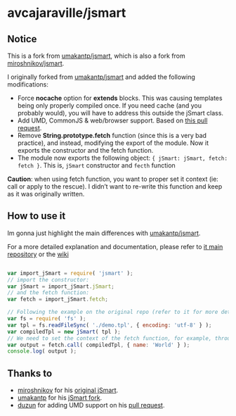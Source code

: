 # avcajaraville/jsmart

## Notice

This is a fork from [umakantp/jsmart](https://github.com/umakantp/jsmart), which is also a fork from [miroshnikov/jsmart](https://github.com/miroshnikov/jsmart).

I originally forked from [umakantp/jsmart](https://github.com/umakantp/jsmart) and added the following modifications:

- Force **nocache** option for **extends** blocks. This was causing templates being only properly compiled once. If you need cache (and you probably would), you will have to address this outside the jSmart class.
- Add UMD, CommonJS & web/browser support. Based on [this pull request](https://github.com/umakantp/jsmart/pull/14).
- Remove **String.prototype.fetch** function (since this is a very bad practice), and instead, modifying the export of the module. Now it exports the constructor and the fetch function.
- The module now exports the following object: `{ jSmart: jSmart, fetch: fetch }`. This is, `jSmart` constructor and `fecth` function


**Caution**: when using fetch function, you want to proper set it context (ie: call or apply to the rescue). I didn’t want to re-write this function and keep as it was originally written.

## How to use it

Im gonna just highlight the main differences with [umakantp/jsmart](https://github.com/umakantp/jsmart).

For a more detailed explanation and documentation, please refer to [it main repository](https://github.com/umakantp/jsmart) or the [wiki](https://github.com/umakantp/jsmart/wiki)

```javascript

var import_jSmart = require( 'jsmart' );
// import the constructor:
var jSmart = import_jSmart.jSmart;
// and the fetch function:
var fetch = import_jSmart.fetch;

// Following the example on the original repo (refer to it for more details):
var fs = require( 'fs' );
var tpl = fs.readFileSync( './demo.tpl', { encoding: 'utf-8' } );
var compiledTpl = new jSmart( tpl );
// We need to set the context of the fetch function, for example, through Function.prototype.call function
var output = fetch.call( compiledTpl, { name: 'World' } );
console.log( output );

```

## Thanks to

- [miroshnikov](https://github.com/miroshnikov) for his [original jSmart](https://github.com/miroshnikov/jsmart).
- [umakantp](https://github.com/umakantp) for his [jSmart fork](https://github.com/umakantp/jsmart).
- [duzun](https://github.com/duzun) for adding UMD support on his [pull request](https://github.com/umakantp/jsmart/pull/14).